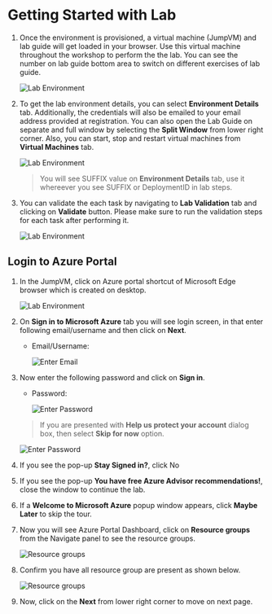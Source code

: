 # Getting Started with Lab

1. Once the environment is provisioned, a virtual machine (JumpVM) and lab guide will get loaded in your browser. Use this virtual machine throughout the workshop to perform the the lab. You can see the number on lab guide bottom area to switch on different exercises of lab guide.

   ![](./images/GettingStarted/cloudlab-vm-guide.png "Lab Environment")

1. To get the lab environment details, you can select **Environment Details** tab. Additionally, the credentials will also be emailed to your email address provided at registration. You can also open the Lab Guide on separate and full window by selecting the **Split Window** from lower right corner. Also, you can start, stop and restart virtual machines from **Virtual Machines** tab.

   ![](../Hands-on%20lab/images/splitwindow1.png "Lab Environment")
 
    > You will see SUFFIX value on **Environment Details** tab, use it whereever you see SUFFIX or DeploymentID in lab steps.

1. You can validate the each task by navigating to **Lab Validation** tab and clicking on **Validate** button. Please make sure to run the validation steps for each task after performing it. 

   ![](./images/GettingStarted/validation.png "Lab Environment")

## Login to Azure Portal
1. In the JumpVM, click on Azure portal shortcut of Microsoft Edge browser which is created on desktop.

   ![](./images/GettingStarted/cloudlab-vm-guide.png "Lab Environment")
   
1. On **Sign in to Microsoft Azure** tab you will see login screen, in that enter following email/username and then click on **Next**. 
   * Email/Username: <inject key="AzureAdUserEmail"></inject>
   
     ![](./images/GettingStarted/image7.png "Enter Email")
     
1. Now enter the following password and click on **Sign in**.
   * Password: <inject key="AzureAdUserPassword"></inject>
   
     ![](./images/GettingStarted/image8.png "Enter Password")
     
   > If you are presented with **Help us protect your account** dialog box, then select **Skip for now** option.

     ![](./images/GettingStarted/MFA.png "Enter Password")
  
1. If you see the pop-up **Stay Signed in?**, click No

1. If you see the pop-up **You have free Azure Advisor recommendations!**, close the window to continue the lab.

1. If a **Welcome to Microsoft Azure** popup window appears, click **Maybe Later** to skip the tour.
   
1. Now you will see Azure Portal Dashboard, click on **Resource groups** from the Navigate panel to see the resource groups.

    ![](./images/GettingStarted/select-rg.png "Resource groups")
   
1. Confirm you have all resource group are present as shown below.

    ![](./images/GettingStarted/upimage10.png "Resource groups")
   
1. Now, click on the **Next** from lower right corner to move on next page.

